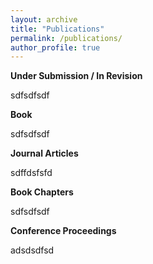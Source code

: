 ```yaml
---
layout: archive
title: "Publications"
permalink: /publications/
author_profile: true
---
```


**Under Submission / In Revision**

sdfsdfsdf

**Book**

sdfsdfsdf

**Journal Articles**

sdffdsfsfd

**Book Chapters**

sdfsdfsdf

**Conference Proceedings**

adsdsdfsd


